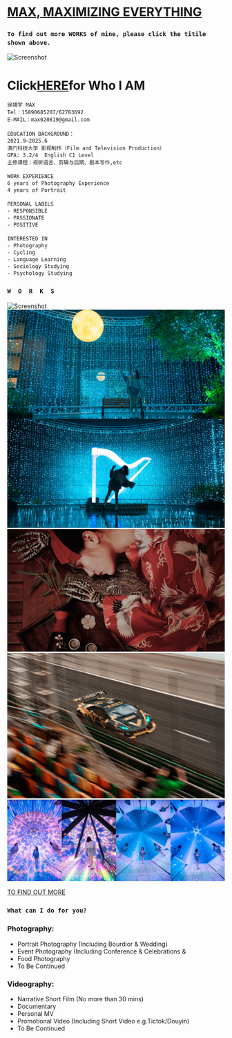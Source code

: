 # [MAX,  MAXIMIZING EVERYTHING](https://space.bilibili.com/62351513?spm_id_from=333.788.0.0)

### `To find out more WORKS of mine, please click the titile shown above.`

![Screenshot](/DSC02206.JPG)

# Click[HERE](https://pan.baidu.com/s/10n6GZQ7WnYSNOKT1tFSnDA?pwd=dp4m)for Who I AM 



```
徐靖宇 MAX  
Tel：15890685207/62783692
E-MAIL：max020819@gmail.com

EDUCATION BACKGROUND：
2021.9—2025.6
澳门科技大学 影视制作（Film and Television Production）
GPA: 3.2/4  English C1 Level
主修课程：视听语言、剪辑与后期、剧本写作,etc

WORK EXPERIENCE
6 years of Photography Experience
4 years of Portrait

PERSONAL LABELS
- RESPONSIBLE
- PASSIONATE
- POSITIVE

INTERESTED IN
- Photography
- Cycling
- Language Learning
- Sociology Studying
- Psychology Studying

```

### `W  O  R  K  S`

![Screenshot](/_DSC2190-Pano-3.JPG)
![Screenshot](/WechatIMG1266.jpeg)
![Screenshot](/_DSC3202-5.JPG)
![Screenshot](/_DSC8016-4.JPG)
![Screenshot](/WechatIMG1265.jpeg)

[TO FIND OUT MORE](https://www.xiaohongshu.com/user/profile/615fc4640000000002022d78?xhsshare=CopyLink&appuid=615fc4640000000002022d78&apptime=1671126971)

### `What can I do for you?`

### Photography:
- Portrait Photography (Including Bourdior & Wedding)
- Event Photography (Including Conference & Celebrations & 
- Food Photography 
- To Be Continued

### Videography:
- Narrative Short Film (No more than 30 mins)
- Documentary
- Personal MV
- Promotional Video (Including Short Video e.g.Tictok/Douyin)
- To Be Continued


